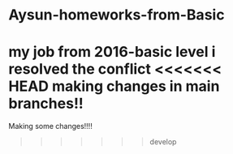 # Aysun-homeworks-from-Basic
my job from 2016-basic level 
i resolved the conflict
<<<<<<< HEAD
making changes in main branches!!
=======
  Making some changes!!!!
>>>>>>> develop
